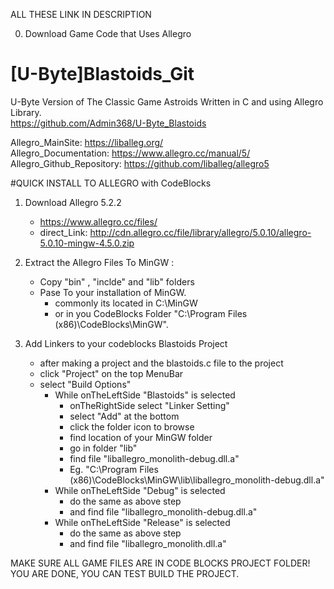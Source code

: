 ALL THESE LINK IN DESCRIPTION  

0. Download Game Code that Uses Allegro  

# [U-Byte]Blastoids_Git 
 U-Byte Version of The Classic Game Astroids Written in C and using Allegro Library.  
 https://github.com/Admin368/U-Byte_Blastoids
 
Allegro_MainSite: https://liballeg.org/  
Allegro_Documentation: https://www.allegro.cc/manual/5/  
Allegro_Github_Repository: https://github.com/liballeg/allegro5  
  

  
#QUICK INSTALL TO ALLEGRO with CodeBlocks  
1. Download Allegro 5.2.2  
   - https://www.allegro.cc/files/
   - direct_Link: http://cdn.allegro.cc/file/library/allegro/5.0.10/allegro-5.0.10-mingw-4.5.0.zip
  
2. Extract the Allegro Files To MinGW :
   - Copy "bin" , "inclde" and "lib" folders  
   - Pase To your installation of MinGW.  
     - commonly its located in C:\MinGW  
     - or in you CodeBlocks Folder "C:\Program Files (x86)\CodeBlocks\MinGW".  
  
3. Add Linkers to your codeblocks Blastoids Project  
   - after making a project and the blastoids.c file to the project 
   - click "Project" on the top MenuBar  
   - select  "Build Options"<br/>
     - While onTheLeftSide "Blastoids" is selected  
         - onTheRightSide select "Linker Setting"  
         - select "Add" at the bottom  
         - click the folder icon to browse  
         - find location of your MinGW folder  
         - go in folder "lib"  
         - find file "liballegro_monolith-debug.dll.a"  
         - Eg. "C:\Program Files (x86)\CodeBlocks\MinGW\lib\liballegro_monolith-debug.dll.a"  
     - While onTheLeftSide "Debug" is selected  
         - do the same as above step  
         - and find file "liballegro_monolith-debug.dll.a"  
     - While onTheLeftSide "Release" is selected  
         - do the same as above step  
         - and find file "liballegro_monolith.dll.a" 
         
MAKE SURE ALL GAME FILES ARE IN CODE BLOCKS PROJECT FOLDER!  
YOU ARE DONE, YOU CAN TEST BUILD THE PROJECT.    

